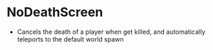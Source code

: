 # NoDeathScreen

- Cancels the death of a player when get killed, and automatically teleports to the default world spawn


